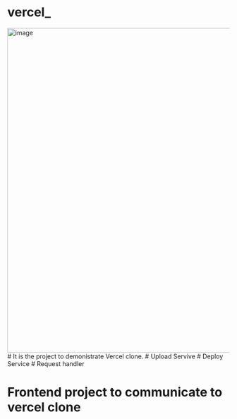 # vercel_
<img width="736" alt="image" src="https://github.com/user-attachments/assets/431398af-0dcc-4213-8d85-f5dca356b09c" />
# It is the project to demonistrate Vercel clone.
# Upload Servive
# Deploy Service
# Request handler

# Frontend project to communicate to vercel clone



